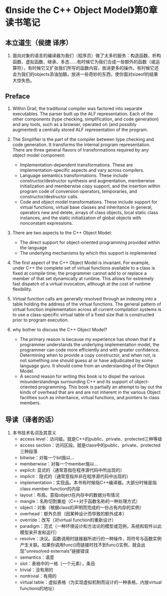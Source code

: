 # 《Inside the C++ Object Model》第0章读书笔记

## 本立道生（侯捷 译序）

1. 面向对象的语言的编译器为我们（程序员）做了太多的服务：构造函数、析构函数、虚拟函数、继承、多态......有时候它为我们合成一些额外的函数（或运算符），有时候它又扩张我们所写的函数内容，放进更多的操作。有时候它还会为我们的objects添油加醋，放进一些奇妙的东西，使你面对sizeof的结果大惊失色。

## Preface

1. Within Grail, the traditional compiler was factored into separate executables. The parser built up the ALF representation. Each of the other components (type checking, simplification, and code generation) and any tools, such as a browser, operated on (and possibly augmented) a centrally stored ALF representation of the program. 

2. The Simplifier is the part of the compiler between type checking and code generation. It transforms the internal program representation. There are three general flavors of transformations required by any object model component:
    - Implementation-dependent transformations. These are implementation-specific aspects and vary across compilers.
    - Language semantics transformations. These include constructor/destructor synthesis and augmentation, memberwise initialization and memberwise copy support, and the insertion within program code of conversion operators, temporaries, and constructor/destructor calls.
    - Code and object model transformations. These include support for virtual functions, virtual base classes and inheritance in general, operators new and delete, arrays of class objects, local static class instances, and the static initialization of global objects with nonconstant expressions.

3. There are two aspects to the C++ Object Model:
    - The direct support for object-oriented programming provided within the language
    - The underlying mechanisms by which this support is implemented

4. The first aspect of the C++ Object Model is invariant. For example, under C++ the complete set of virtual functions available to a class is fixed at compile time; the programmer cannot add to or replace a member of that set dynamically at runtime. This allows for extremely fast dispatch of a virtual invocation, although at the cost of runtime flexibility.

5. Virtual function calls are generally resolved through an indexing into a table holding the address of the virtual functions. The general pattern of virtual function implementation across all current compilation systems is to use a class-specific virtual table of a fixed size that is constructed prior to program execution.

6. why bother to discuss the C++ Object Model?
    - The primary reason is because my experience has shown that if a programmer understands the underlying implementation model, the programmer can code more efficiently and with greater confidence. Determining when to provide a copy constructor, and when not, is not something one should guess at or have adjudicated by some language guru. It should come from an understanding of the Object Model.
    - A second reason for writing this book is to dispel the various misunderstandings surrounding C++ and its support of object-oriented programming. This book is partially an attempt to lay out the kinds of overhead that are and are not inherent in the various Object facilities such as inheritance, virtual functions, and pointers to class members.

## 导读（译者的话）

1. 本书技术名词及其意义
    - access level：访问级。就是C++的public、private、protected三种等级
    - access section：访问区段。就是class中的public、private、protected三种段落
    - bitwise：对每一个bit施以...
    - memberwise：对每一个member施以...
    - explicit: 显式的（通常意指在程序源代码中所出现的）
    - implicit：隐式的（通常意指并非在程序源代码中出现的）
    - implementation：实现品。本书有时候指C++编译器。大部分时候是指class member function的内容
    - layout：布局。意指object在内存中的数据分布情况
    - mangle：名称切割重组（C++对于函数名称的一种处理方式）
    - object：对象（根据class的声明而完成的一份占有内存的实例）
    - overhead：额外负担（因某种设计而导致的额外成本）
    - override：改写（对virtual function的重新设计）
    - paradigm：范式（一种环境设计和方法论的模型或范例，系统和软件以此模型来开发和运行）
    - resolve：决议。函数调用时链接器所进行的一种操作，将符号与函数实例产生关联。如果你调用func()而链接时找不到func()实例，就会出现"unresolved externals"链接错误
    - semantics：语意
    - slot：表格中的一格（一个元素），条目
    - trivial：没有用的
    - nontrivial：有用的
    - virtual table：虚拟表格（为实现虚拟机制而设计的一种表格，内放virtual functions的地址）
